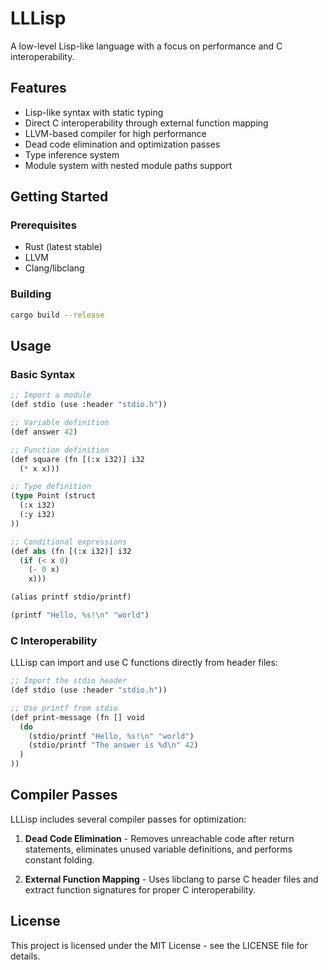# LLLisp

A low-level Lisp-like language with a focus on performance and C interoperability.

## Features

* Lisp-like syntax with static typing
* Direct C interoperability through external function mapping
* LLVM-based compiler for high performance
* Dead code elimination and optimization passes
* Type inference system
* Module system with nested module paths support

## Getting Started

### Prerequisites

* Rust (latest stable)
* LLVM
* Clang/libclang

### Building

```bash
cargo build --release
```

## Usage

### Basic Syntax

```lisp
;; Import a module
(def stdio (use :header "stdio.h"))

;; Variable definition
(def answer 42)

;; Function definition
(def square (fn [(:x i32)] i32
  (* x x)))

;; Type definition
(type Point (struct
  (:x i32)
  (:y i32)
))

;; Conditional expressions
(def abs (fn [(:x i32)] i32
  (if (< x 0)
    (- 0 x)
    x)))

(alias printf stdio/printf)

(printf "Hello, %s!\n" "world")
```

### C Interoperability

LLLisp can import and use C functions directly from header files:

```lisp
;; Import the stdio header
(def stdio (use :header "stdio.h"))

;; Use printf from stdio
(def print-message (fn [] void
  (do
    (stdio/printf "Hello, %s!\n" "world")
    (stdio/printf "The answer is %d\n" 42)
  )
))
```

## Compiler Passes

LLLisp includes several compiler passes for optimization:

1. **Dead Code Elimination** - Removes unreachable code after return statements, eliminates unused variable definitions, and performs constant folding.

2. **External Function Mapping** - Uses libclang to parse C header files and extract function signatures for proper C interoperability.

## License

This project is licensed under the MIT License - see the LICENSE file for details. 